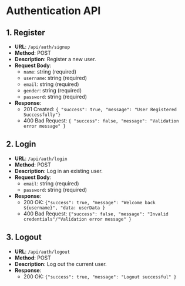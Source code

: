 
# Authentication API

## 1. Register
- **URL**: `/api/auth/signup`
- **Method**: POST
- **Description**: Register a new user.
- **Request Body**:
  - `name`: string (required)
  - `username`: string (required)
  - `email`: string (required)
  - `gender`: string (required)
  - `password`: string (required)
- **Response**:
  - 201 Created: `{ "success": true, "message": "User Registered Successfully"}`
  - 400 Bad Request: `{ "success": false, "message": "Validation error message" }`

## 2. Login
- **URL**: `/api/auth/login`
- **Method**: POST
- **Description**: Log in an existing user.
- **Request Body**:
  - `email`: string (required)
  - `password`: string (required)
- **Response**:
  - 200 OK: `{"success": true, "message": "Welcome back ${username}", "data: userData }`
  - 400 Bad Request: `{"success": false, "message": "Invalid credentials"/"Validation error message" }`

## 3. Logout
- **URL**: `/api/auth/logout`
- **Method**: POST
- **Description**: Log out the current user.
- **Response**:
  - 200 OK: `{"success": true, "message": "Logout successful" }`
